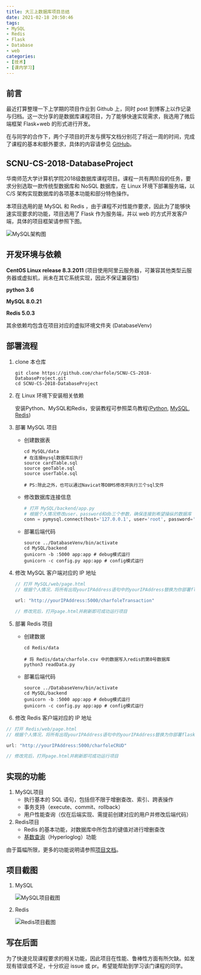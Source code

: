 ```yaml
---
title: 大三上数据库项目总结
date: 2021-02-18 20:50:46
tags:
- MySQL
- Redis
- Flask
- Database
- web
categories: 
- [技术]
- [课内学习]
---
```


## 前言

最近打算整理一下上学期的项目作业到 Github 上，同时 post 到博客上以作记录与归档。这一次分享的是数据库课程项目，为了能够快速实现需求，我选用了微后端框架 Flask+web 的形式进行开发。

在与同学的合作下，两个子项目的开发与撰写文档分别花了将近一周的时间，完成了课程的基本和额外要求，具体的内容请参见 [GitHub](https://github.com/charfole/SCNU-CS-2018-DatabaseProject)。

## SCNU-CS-2018-DatabaseProject

华南师范大学计算机学院2018级数据库课程项目。课程一共有两阶段的任务，要求分别选取一款传统型数据库和 NoSQL 数据库，在 Linux 环境下部署服务端，以 C/S 架构实现数据库的各项基本功能和部分特色操作。

本项目选用的是 MySQL 和 Redis ，由于课程不对性能作要求，因此为了能够快速实现要求的功能，项目选用了 Flask 作为服务端，并以 web 的方式开发客户端，具体的项目框架请参照下图。

![MySQL架构图](https://charfole-blog.oss-cn-shenzhen.aliyuncs.com/image/MySQL架构图.png)

<!--more-->

## 开发环境与依赖

**CentOS Linux release 8.3.2011** 
(项目使用阿里云服务器，可兼容其他类型云服务器或虚拟机，尚未在其它系统实现，因此不保证兼容性)

**python 3.6**

**MySQL 8.0.21**

**Redis 5.0.3**

其余依赖均包含在项目对应的虚拟环境文件夹 (DatabaseVenv) 



## 部署流程

1. clone 本仓库

   ```shell
   git clone https://github.com/charfole/SCNU-CS-2018-DatabaseProject.git
   cd SCNU-CS-2018-DatabaseProject
   ```

2. 在 Linux 环境下安装相关依赖

   安装Python、MySQL和Redis，安装教程可参照菜鸟教程([Python](https://www.runoob.com/python3/python3-install.html), [MySQL](https://www.runoob.com/mysql/mysql-install.html), [Redis](https://www.runoob.com/redis/redis-install.html))

3. 部署 MySQL 项目

   - 创建数据表

     ```shell
     cd MySQL/data
     # 在连接mysql数据库后执行
     source cardTable.sql
     source geoTable.sql
     source userTable.sql
     
     # PS:除此之外，也可以通过Navicat等DBMS修改并执行三个sql文件
     ```

   - 修改数据库连接信息

     ```python
     # 打开 MySQL/backend/app.py
     # 根据个人情况修改user、password和db三个参数，确保连接到希望操纵的数据库
     conn = pymysql.connect(host='127.0.0.1', user='root', password='', db='charfoleTable', charset='utf8') # connect to the database
     ```

   - 部署后端代码

     ```shell
     source ../DatabaseVenv/bin/activate
     cd MySQL/backend
     gunicorn -b :5000 app:app # debug模式运行
     gunicorn -c config.py app:app # config模式运行
     ```

4. 修改 MySQL 客户端对应的 IP 地址

   ```javascript
   // 打开 MySQL/web/page.html
   // 根据个人情况，将所有出现yourIPAddress语句中的yourIPAddress替换为你部署flask的ip（服务器ip或者是虚拟机的ip）
   
   url: "http://yourIPAddress:5000/charfoleTransaction"
   
   // 修改完后，打开page.html并刷新即可成功运行项目
   ```

5. 部署 Redis 项目

   - 创建数据

     ```shell
     cd Redis/data
     
     # 将 Redis/data/charfole.csv 中的数据写入redis的第0号数据库
     python3 readData.py
     ```

   - 部署后端代码

     ```shell
     source ../DatabaseVenv/bin/activate
     cd MySQL/backend
     gunicorn -b :5000 app:app # debug模式运行
     gunicorn -c config.py app:app # config模式运行
     ```

6. 修改 Redis 客户端对应的 IP 地址

```javascript
// 打开 Redis/web/page.html
// 根据个人情况，将所有出现yourIPAddress语句中的yourIPAddress替换为你部署flask的ip（服务器ip或者是虚拟机的ip）

url: "http://yourIPAddress:5000/charfoleCRUD"

// 修改完后，打开page.html并刷新即可成功运行项目
```



## 实现的功能

1. MySQL项目
   - 执行基本的 SQL 语句，包括但不限于增删查改、索引、跨表操作
   - 事务支持（execute、commit、rollback）
   - 用户性能查询（仅在后端实现、需提前创建对应的用户并修改后端代码）
2. Redis项目
   - Redis 的基本功能，对数据库中所包含的键值对进行增删查改
   - [基数查询](https://www.runoob.com/redis/redis-hyperloglog.html)（Hyperloglog）功能

由于篇幅所限，更多的功能说明请参照[项目文档](https://github.com/charfole/SCNU-CS-2018-DatabaseProject/tree/master/information/%E9%A1%B9%E7%9B%AE%E6%96%87%E6%A1%A3)。



## 项目截图

1. MySQL

   ![MySQL项目截图](https://charfole-blog.oss-cn-shenzhen.aliyuncs.com/image/MySQL项目截图-1613657129070.png)

2. Redis

   ![Redis项目截图](https://charfole-blog.oss-cn-shenzhen.aliyuncs.com/image/Redis项目截图-1613657154813.png)

## 写在后面

为了快速兑现课程要求的相关功能，因此项目在性能、鲁棒性方面有所欠缺。如发现有错误或不足，十分欢迎 issue 或 pr。希望能帮助到学习该门课程的同学。